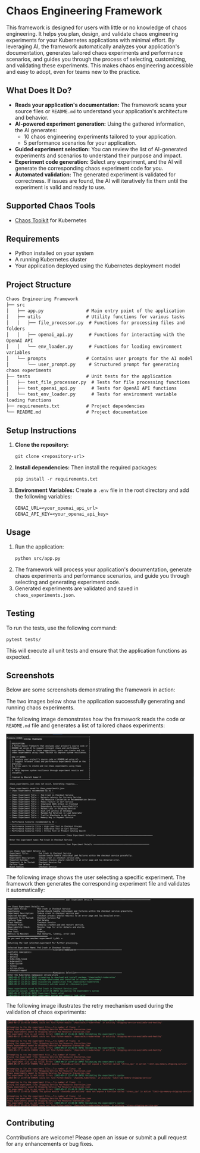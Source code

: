 # Chaos Engineering Framework
This framework is designed for users with little or no knowledge of chaos engineering. It helps you plan, design, and validate chaos engineering experiments for your Kubernetes applications with minimal effort. By leveraging AI, the framework automatically analyzes your application's documentation, generates tailored chaos experiments and performance scenarios, and guides you through the process of selecting, customizing, and validating these experiments. This makes chaos engineering accessible and easy to adopt, even for teams new to the practice.

## What Does It Do?

- **Reads your application's documentation:** The framework scans your source files or `README.md` to understand your application's architecture and behavior.
- **AI-powered experiment generation:** Using the gathered information, the AI generates:
  - 10 chaos engineering experiments tailored to your application.
  - 5 performance scenarios for your application.
- **Guided experiment selection:** You can review the list of AI-generated experiments and scenarios to understand their purpose and impact.
- **Experiment code generation:** Select any experiment, and the AI will generate the corresponding chaos experiment code for you.
- **Automated validation:** The generated experiment is validated for correctness. If issues are found, the AI will iteratively fix them until the experiment is valid and ready to use.

## Supported Chaos Tools

- [Chaos Toolkit](https://chaostoolkit.org/) for Kubernetes

## Requirements

- Python installed on your system
- A running Kubernetes cluster
- Your application deployed using the Kubernetes deployment model

## Project Structure

```
Chaos Engineering Framework
├── src
│   ├── app.py                # Main entry point of the application
│   ├── utils                 # Utility functions for various tasks
│   │   ├── file_processor.py  # Functions for processing files and folders
│   │   ├── openai_api.py      # Functions for interacting with the OpenAI API
│   │   └── env_loader.py      # Functions for loading environment variables
│   └── prompts               # Contains user prompts for the AI model
│       └── user_prompt.py     # Structured prompt for generating chaos experiments
├── tests                     # Unit tests for the application
│   ├── test_file_processor.py  # Tests for file processing functions
│   ├── test_openai_api.py      # Tests for OpenAI API functions
│   └── test_env_loader.py      # Tests for environment variable loading functions
├── requirements.txt          # Project dependencies
└── README.md                 # Project documentation
```

## Setup Instructions

1. **Clone the repository:**

   ```
   git clone <repository-url>
   ```

2. **Install dependencies:**
   Then install the required packages:

   ```
   pip install -r requirements.txt
   ```

3. **Environment Variables:**
   Create a `.env` file in the root directory and add the following variables:
   ```
   GENAI_URL=<your_openai_api_url>
   GENAI_API_KEY=<your_openai_api_key>
   ```

## Usage

1. Run the application:
   ```
   python src/app.py
   ```
2. The framework will process your application's documentation, generate chaos experiments and performance scenarios, and guide you through selecting and generating experiment code.
3. Generated experiments are validated and saved in `chaos_experiments.json`.

## Testing

To run the tests, use the following command:

```
pytest tests/
```

This will execute all unit tests and ensure that the application functions as expected.

## Screenshots

Below are some screenshots demonstrating the framework in action:

The two images below show the application successfully generating and running chaos experiments.

The following image demonstrates how the framework reads the code or `README.md` file and generates a list of tailored chaos experiments:

![chaos experiments](Screenshot/validrun-1.png)

The following image shows the user selecting a specific experiment. The framework then generates the corresponding experiment file and validates it automatically:

![chaos experiments](Screenshot/validrun-2.png)

The following image illustrates the retry mechanism used during the validation of chaos experiments:

![Validation Results](Screenshot/retry_mechanism.png)

## Contributing

Contributions are welcome! Please open an issue or submit a pull request for any enhancements or bug fixes.
